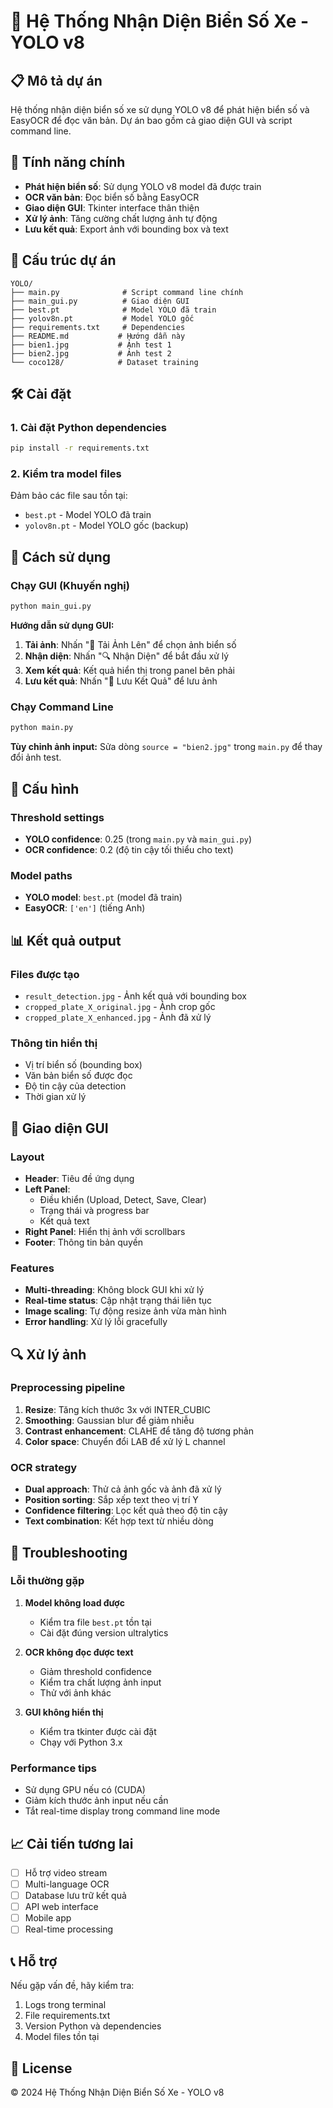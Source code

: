 # 🚗 Hệ Thống Nhận Diện Biển Số Xe - YOLO v8

## 📋 Mô tả dự án

Hệ thống nhận diện biển số xe sử dụng YOLO v8 để phát hiện biển số và EasyOCR để đọc văn bản. Dự án bao gồm cả giao diện GUI và script command line.

## 🚀 Tính năng chính

- **Phát hiện biển số**: Sử dụng YOLO v8 model đã được train
- **OCR văn bản**: Đọc biển số bằng EasyOCR
- **Giao diện GUI**: Tkinter interface thân thiện
- **Xử lý ảnh**: Tăng cường chất lượng ảnh tự động
- **Lưu kết quả**: Export ảnh với bounding box và text

## 📁 Cấu trúc dự án

```
YOLO/
├── main.py              # Script command line chính
├── main_gui.py          # Giao diện GUI
├── best.pt              # Model YOLO đã train
├── yolov8n.pt           # Model YOLO gốc
├── requirements.txt     # Dependencies
├── README.md           # Hướng dẫn này
├── bien1.jpg           # Ảnh test 1
├── bien2.jpg           # Ảnh test 2
└── coco128/            # Dataset training
```

## 🛠️ Cài đặt

### 1. Cài đặt Python dependencies

```bash
pip install -r requirements.txt
```

### 2. Kiểm tra model files

Đảm bảo các file sau tồn tại:
- `best.pt` - Model YOLO đã train
- `yolov8n.pt` - Model YOLO gốc (backup)

## 🎯 Cách sử dụng

### Chạy GUI (Khuyến nghị)

```bash
python main_gui.py
```

**Hướng dẫn sử dụng GUI:**
1. **Tải ảnh**: Nhấn "📁 Tải Ảnh Lên" để chọn ảnh biển số
2. **Nhận diện**: Nhấn "🔍 Nhận Diện" để bắt đầu xử lý
3. **Xem kết quả**: Kết quả hiển thị trong panel bên phải
4. **Lưu kết quả**: Nhấn "💾 Lưu Kết Quả" để lưu ảnh

### Chạy Command Line

```bash
python main.py
```

**Tùy chỉnh ảnh input:**
Sửa dòng `source = "bien2.jpg"` trong `main.py` để thay đổi ảnh test.

## 🔧 Cấu hình

### Threshold settings

- **YOLO confidence**: 0.25 (trong `main.py` và `main_gui.py`)
- **OCR confidence**: 0.2 (độ tin cậy tối thiểu cho text)

### Model paths

- **YOLO model**: `best.pt` (model đã train)
- **EasyOCR**: `['en']` (tiếng Anh)

## 📊 Kết quả output

### Files được tạo

- `result_detection.jpg` - Ảnh kết quả với bounding box
- `cropped_plate_X_original.jpg` - Ảnh crop gốc
- `cropped_plate_X_enhanced.jpg` - Ảnh đã xử lý

### Thông tin hiển thị

- Vị trí biển số (bounding box)
- Văn bản biển số được đọc
- Độ tin cậy của detection
- Thời gian xử lý

## 🎨 Giao diện GUI

### Layout

- **Header**: Tiêu đề ứng dụng
- **Left Panel**: 
  - Điều khiển (Upload, Detect, Save, Clear)
  - Trạng thái và progress bar
  - Kết quả text
- **Right Panel**: Hiển thị ảnh với scrollbars
- **Footer**: Thông tin bản quyền

### Features

- **Multi-threading**: Không block GUI khi xử lý
- **Real-time status**: Cập nhật trạng thái liên tục
- **Image scaling**: Tự động resize ảnh vừa màn hình
- **Error handling**: Xử lý lỗi gracefully

## 🔍 Xử lý ảnh

### Preprocessing pipeline

1. **Resize**: Tăng kích thước 3x với INTER_CUBIC
2. **Smoothing**: Gaussian blur để giảm nhiễu
3. **Contrast enhancement**: CLAHE để tăng độ tương phản
4. **Color space**: Chuyển đổi LAB để xử lý L channel

### OCR strategy

- **Dual approach**: Thử cả ảnh gốc và ảnh đã xử lý
- **Position sorting**: Sắp xếp text theo vị trí Y
- **Confidence filtering**: Lọc kết quả theo độ tin cậy
- **Text combination**: Kết hợp text từ nhiều dòng

## 🚨 Troubleshooting

### Lỗi thường gặp

1. **Model không load được**
   - Kiểm tra file `best.pt` tồn tại
   - Cài đặt đúng version ultralytics

2. **OCR không đọc được text**
   - Giảm threshold confidence
   - Kiểm tra chất lượng ảnh input
   - Thử với ảnh khác

3. **GUI không hiển thị**
   - Kiểm tra tkinter được cài đặt
   - Chạy với Python 3.x

### Performance tips

- Sử dụng GPU nếu có (CUDA)
- Giảm kích thước ảnh input nếu cần
- Tắt real-time display trong command line mode

## 📈 Cải tiến tương lai

- [ ] Hỗ trợ video stream
- [ ] Multi-language OCR
- [ ] Database lưu trữ kết quả
- [ ] API web interface
- [ ] Mobile app
- [ ] Real-time processing

## 📞 Hỗ trợ

Nếu gặp vấn đề, hãy kiểm tra:
1. Logs trong terminal
2. File requirements.txt
3. Version Python và dependencies
4. Model files tồn tại

## 📄 License

© 2024 Hệ Thống Nhận Diện Biển Số Xe - YOLO v8
